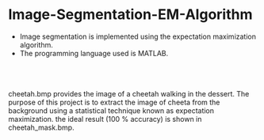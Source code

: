 # Image-Segmentation-EM-Algorithm

* Image segmentation is implemented using the expectation maximization algorithm.<br/>
* The programming language used is MATLAB. 
<br/>
<br/>
<br/>
cheetah.bmp provides the image of a cheetah walking in the dessert. The purpose of this project is to extract the image of cheeta from the background using a statistical technique known as expectation maximization. the ideal result (100 % accuracy) is shown in cheetah_mask.bmp. 
